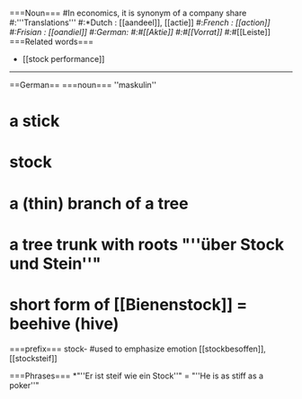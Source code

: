 ===Noun===
#In economics, it is synonym of a company share
#:'''Translations'''
#:*Dutch : [[aandeel]], [[actie]]
#:*French : [[action]]
#:*Frisian : [[oandiel]]
#:*German:
#:*#[[Aktie]]
#:*#[[Vorrat]]
#:*#[[Leiste]]
===Related words===
* [[stock performance]]
----
==German==
===noun===
''maskulin''

# a stick
# stock
# a (thin) branch of a tree
# a tree trunk with roots "''über Stock und Stein''"
# short form of [[Bienenstock]] = beehive (hive)

===prefix===
stock-
#used to emphasize emotion
[[stockbesoffen]], [[stocksteif]]

===Phrases===
*"''Er ist steif wie ein Stock''" = "''He is as stiff as a poker''"